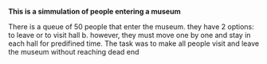 **This is a simmulation of people entering a museum**

There is a queue of 50 people that enter the museum. they have 2 options: to leave or to visit hall b. 
however, they must move one by one and stay in each hall for predifined time.
The task was to make all people visit and leave the museum without reaching dead end
